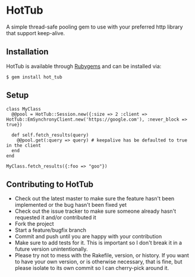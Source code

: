 # HotTub
A simple thread-safe pooling gem to use with your preferred http library that support
keep-alive.

## Installation

HotTub is available through [Rubygems](https://rubygems.org/gems/hot_tub) and can be installed via:

    $ gem install hot_tub

## Setup 
    class MyClass
      @@pool = HotTub::Session.new({:size => 2 :client => HotTub::EmSynchronyClient.new('https://google.com'), :never_block => true})

      def self.fetch_results(query)
        @@pool.get(:query => query) # keepalive has be defaulted to true in the client
      end
    end

    MyClass.fetch_results({:foo => "goo"})

## Contributing to HotTub
 
* Check out the latest master to make sure the feature hasn't been implemented or the bug hasn't been fixed yet
* Check out the issue tracker to make sure someone already hasn't requested it and/or contributed it
* Fork the project
* Start a feature/bugfix branch
* Commit and push until you are happy with your contribution
* Make sure to add tests for it. This is important so I don't break it in a future version unintentionally.
* Please try not to mess with the Rakefile, version, or history. If you want to have your own version, or is otherwise necessary, that is fine, but please isolate to its own commit so I can cherry-pick around it.